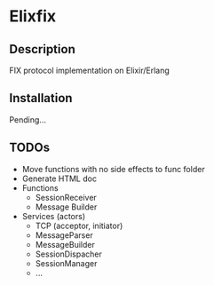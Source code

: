 # Elixfix


## Description

FIX protocol implementation on Elixir/Erlang


## Installation

Pending...

## TODOs

* Move functions with no side effects to func folder
* Generate HTML doc
* Functions
  * SessionReceiver
  * Message Builder
* Services (actors)
  * TCP (acceptor, initiator)
  * MessageParser
  * MessageBuilder
  * SessionDispacher
  * SessionManager
  * ...
